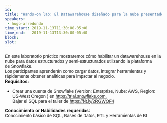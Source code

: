 ```yaml
---
id: 
title: "Hands-on lab: El Datawarehouse diseñado para la nube presentado por Snowflake"
speakers:
 - hugo-arredondo
time_start: 2019-11-13T11:30:00-05:00
time_end:   2019-11-13T13:30:00-05:00
block: 
slot: 
---
```


<div><span style="font-family: arial, sans-serif;">En este laboratorio práctico mostraremos cómo habilitar un <span id="m_301766044487758584m_4407644694364079563:4or.64">datawarehouse</span> en la nube para datos estructurados y semi-estructurados utilizando la plataforma de <span id="m_301766044487758584m_4407644694364079563:4or.65">Snowflake</span>. </span></div>
<div><span style="font-family: arial, sans-serif;">Los <span id="m_301766044487758584m_4407644694364079563:4or.66">participantes</span> aprenderán como cargar datos, integrar herramientas y rápidamente obtener <span id="m_301766044487758584m_4407644694364079563:4or.67">analíticas</span> para impactar al negocio.</span></div>
<strong>Requisitos:</strong>
<ul>
 	<li>
<div>
<div><span style="font-family: arial, sans-serif;">Crear una cuenta de S<span id="m_301766044487758584m_4407644694364079563gmail-:4or.68">nowflake (Version: Enterprise, Nube: AWS, Region: US-West Oregon ) </span>en <a href="https://trial.snowflake.com./" target="_blank" rel="noopener noreferrer" data-saferedirecturl="https://www.google.com/url?q=https://trial.snowflake.com.&amp;source=gmail&amp;ust=1571840810156000&amp;usg=AFQjCNE__L-IK7Hw0opF9iwk5tQnrfZTJw">https://<span id="m_301766044487758584m_4407644694364079563gmail-:4or.69">trial</span>.<span id="m_301766044487758584m_4407644694364079563gmail-:4or.70">snowflake</span>.com.</a></span></div>
</div>
<div><span style="font-family: arial, sans-serif;">Bajar el SQL para el taller de <a href="https://bit.ly/2RGWQF4" target="_blank" rel="noopener noreferrer" data-saferedirecturl="https://www.google.com/url?q=https://bit.ly/2RGWQF4&amp;source=gmail&amp;ust=1571840810156000&amp;usg=AFQjCNEYU2NEenRJmS0PLmLDbbdhkT9ezA">https://bit.ly/2RGWQF4</a> </span></div></li>
</ul>
<div><b><span style="font-family: arial, sans-serif;">Conocimiento or Habilidades requeridas:</span></b></div>
<div><span style="font-family: arial, sans-serif;">Conocimiento básico de SQL, Bases de Datos, ETL y Herramientas de BI</span></div>